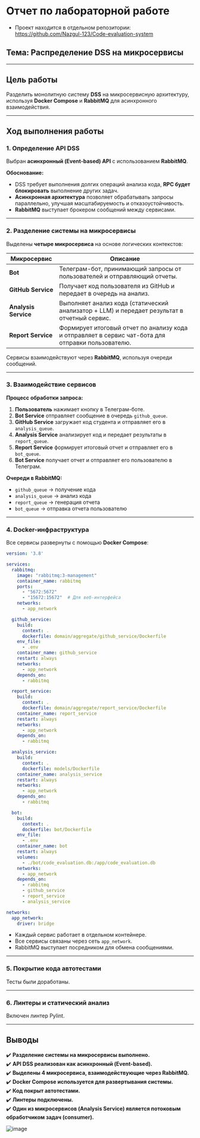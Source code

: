 # Отчет по лабораторной работе  
* Проект находится в отдельном репозитории: https://github.com/Nazgul-123/Code-evaluation-system

## Тема: Распределение DSS на микросервисы  

---

## Цель работы  
Разделить монолитную систему **DSS** на микросервисную архитектуру, используя **Docker Compose** и **RabbitMQ** для асинхронного взаимодействия.  

---

## Ход выполнения работы  

### 1. Определение API DSS  
Выбран **асинхронный (Event-based) API** с использованием **RabbitMQ**.  

**Обоснование:**  
- DSS требует выполнения долгих операций анализа кода, **RPC будет блокировать** выполнение других задач.  
- **Асинхронная архитектура** позволяет обрабатывать запросы параллельно, улучшая масштабируемость и отказоустойчивость.  
- **RabbitMQ** выступает брокером сообщений между сервисами.  

---

### 2. Разделение системы на микросервисы  
Выделены **четыре микросервиса** на основе логических контекстов:  

| **Микросервис**        | **Описание** |
|-----------------------|-------------|
| **Bot** | Телеграм-бот, принимающий запросы от пользователей и отправляющий отчеты. |
| **GitHub Service** | Получает код пользователя из GitHub и передает в очередь на анализ. |
| **Analysis Service** | Выполняет анализ кода (статический анализатор + LLM) и передает результат в отчетный сервис. |
| **Report Service** | Формирует итоговый отчет по анализу кода и отправляет в сервис чат-бота для отправки пользователю. |

Сервисы взаимодействуют через **RabbitMQ**, используя очереди сообщений.  

---

### 3. Взаимодействие сервисов  

**Процесс обработки запроса:**  
1. **Пользователь** нажимает кнопку в Телеграм-боте.  
2. **Bot Service** отправляет сообщение в очередь `github_queue`.  
3. **GitHub Service** загружает код студента и отправляет его в `analysis_queue`.  
4. **Analysis Service** анализирует код и передает результаты в `report_queue`.  
5. **Report Service** формирует итоговый отчет и отправляет его в `bot_queue`.  
6. **Bot Service** получает отчет и отправляет его пользователю в Телеграм.  

**Очереди в RabbitMQ:**  
- `github_queue` → получение кода  
- `analysis_queue` → анализ кода  
- `report_queue` → генерация отчета  
- `bot_queue` → отправка отчета пользователю  

---

### 4. Docker-инфраструктура  
Все сервисы развернуты с помощью **Docker Compose**:  

```yaml
version: '3.8'

services:
  rabbitmq:
    image: "rabbitmq:3-management"
    container_name: rabbitmq
    ports:
      - "5672:5672"
      - "15672:15672"  # Для веб-интерфейса
    networks:
      - app_network

  github_service:
    build:
      context: .
      dockerfile: domain/aggregate/github_service/Dockerfile
    env_file:
      - .env
    container_name: github_service
    restart: always
    networks:
      - app_network
    depends_on:
      - rabbitmq

  report_service:
    build:
      context: .
      dockerfile: domain/aggregate/report_service/Dockerfile
    container_name: report_service
    restart: always
    networks:
      - app_network
    depends_on:
      - rabbitmq

  analysis_service:
    build:
      context: .
      dockerfile: models/Dockerfile
    container_name: analysis_service
    restart: always
    networks:
      - app_network
    depends_on:
      - rabbitmq

  bot:
    build:
      context: .
      dockerfile: bot/Dockerfile
    env_file:
      - .env
    container_name: bot
    restart: always
    volumes:
      - ./bot/code_evaluation.db:/app/code_evaluation.db
    networks:
      - app_network
    depends_on:
      - rabbitmq
      - github_service
      - report_service
      - analysis_service

networks:
  app_network:
    driver: bridge
```

- Каждый сервис работает в отдельном контейнере.  
- Все сервисы связаны через сеть `app_network`.  
- RabbitMQ выступает посредником для обмена сообщениями.  

---

### 5. Покрытие кода автотестами
Тесты были доработаны.

---

### 6. Линтеры и статический анализ  
Включен линтер Pylint. 

---

## Выводы  
✔️ **Разделение системы на микросервисы выполнено.**  
✔️ **API DSS реализован как асинхронный (Event-based).**  
✔️ **Выделены 4 микросервиса, взаимодействующие через RabbitMQ.**  
✔️ **Docker Compose используется для развертывания системы.**  
✔️ **Код покрыт автотестами.**  
✔️ **Линтеры подключены.**  
✔️ **Один из микросервисов (Analysis Service) является потоковым обработчиком задач (consumer).**  

![image](https://github.com/user-attachments/assets/b7c549b2-6a70-4cf4-b99a-1e273e34b144)

